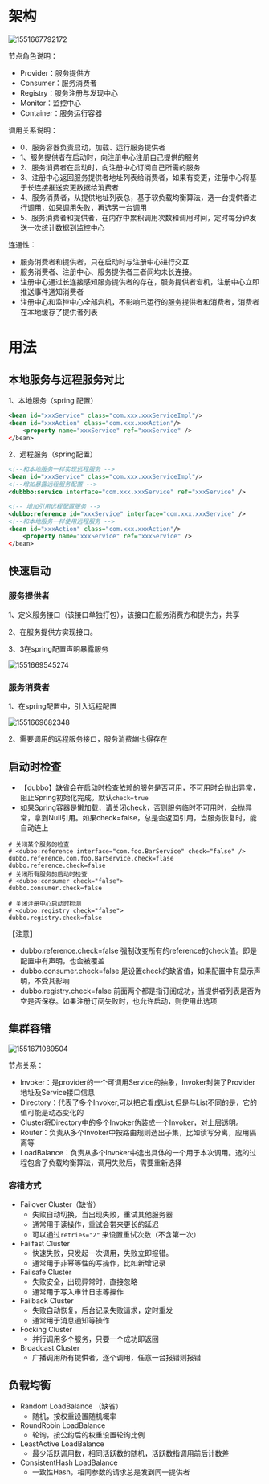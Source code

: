 # 架构

![1551667792172](.\img\1551667792172.png)

节点角色说明：

* Provider：服务提供方
* Consumer：服务消费者
* Registry：服务注册与发现中心
* Monitor：监控中心
* Container：服务运行容器

调用关系说明：

* 0、服务容器负责启动，加载、运行服务提供者
* 1、服务提供者在启动时，向注册中心注册自己提供的服务
* 2、服务消费者在启动时，向注册中心订阅自己所需的服务
* 3、注册中心返回服务提供者地址列表给消费者，如果有变更，注册中心将基于长连接推送变更数据给消费者
* 4、服务消费者，从提供地址列表总，基于软负载均衡算法，选一台提供者进行调用，如果调用失败，再选另一台调用
* 5、服务消费者和提供者，在内存中累积调用次数和调用时间，定时每分钟发送一次统计数据到监控中心

连通性：

* 服务消费者和提供者，只在启动时与注册中心进行交互
* 服务消费者、注册中心、服务提供者三者间均未长连接。
* 注册中心通过长连接感知服务提供者的存在，服务提供者宕机，注册中心立即推送事件通知消费者
* 注册中心和监控中心全部宕机，不影响已运行的服务提供者和消费者，消费者在本地缓存了提供者列表

# 用法

## 本地服务与远程服务对比

1、本地服务（spring 配置）

```xml
<bean id="xxxService" class="com.xxx.xxxServiceImpl"/>
<bean id="xxxAction" class="com.xxx.xxxAction"/>
	<property name="xxxService" ref="xxxService" />
</bean>
```

2、远程服务（spring配置）

```xml
<!--和本地服务一样实现远程服务 -->
<bean id="xxxService" class="com.xxx.xxxServiceImpl"/>
<!--增加暴露远程服务配置 -->
<dubbbo:service interface="com.xxx.xxxService" ref="xxxService" />

```

```xml
<!-- 增加引用远程配置服务 -->
<dubbo:reference id="xxxService" interface="com.xxx.xxxService" />
<!--和本地服务一样使用远程服务 -->
<bean id="xxxAction" class="com.xxx.xxxAction"/>
	<property name="xxxService" ref="xxxService" />
</bean>
```

## 快速启动

### 服务提供者

1、定义服务接口（该接口单独打包），该接口在服务消费方和提供方，共享

2、在服务提供方实现接口。

3、3在spring配置声明暴露服务

![1551669545274](.\img\1551669545274.png)

### 服务消费者

1、在spring配置中，引入远程配置

![1551669682348](.\img\1551669682348.png)

2、需要调用的远程服务接口，服务消费端也得存在

## 启动时检查

* 【dubbo】缺省会在启动时检查依赖的服务是否可用，不可用时会抛出异常，阻止Spring初始化完成。默认```check=true```
* 如果Spring容器是懒加载，请关闭check，否则服务临时不可用时，会抛异常，拿到Null引用。如果check=false，总是会返回引用，当服务恢复时，能自动连上

```properties
# 关闭某个服务的检查
# <dubbo:reference interface="com.foo.BarService" check="false" />
dubbo.reference.com.foo.BarService.check=flase
dubbo.reference.check=false
# 关闭所有服务的启动时检查
# <dubbo:consumer check="false">
dubbo.consumer.check=false

# 关闭注册中心启动时检测
# <dubbo:registry check="false">
dubbo.registry.check=false
```

【注意】

* dubbo.reference.check=false 强制改变所有的reference的check值。即是配置中有声明，也会被覆盖
* dubbo.consumer.check=false 是设置check的缺省值，如果配置中有显示声明，不受其影响
* dubbo.registry.check=false 前面两个都是指订阅成功，当提供者列表是否为空是否保存。如果注册订阅失败时，也允许启动，则使用此选项

## 集群容错

![1551671089504](.\img\1551671089504.png)

节点关系：

* Invoker：是provider的一个可调用Service的抽象，Invoker封装了Provider地址及Service接口信息
* Directory：代表了多个Invoker,可以把它看成List<Invoker>,但是与List不同的是，它的值可能是动态变化的
* Cluster将Directory中的多个Invoker伪装成一个Invoker，对上层透明。
* Router：负责从多个Invoker中按路由规则选出子集，比如读写分离，应用隔离等
* LoadBalance：负责从多个Invoker中选出具体的一个用于本次调用。选的过程包含了负载均衡算法，调用失败后，需要重新选择

### 容错方式

* Failover Cluster（缺省）
  + 失败自动切换，当出现失败，重试其他服务器
  + 通常用于读操作，重试会带来更长的延迟
  + 可以通过```retries="2"``` 来设置重试次数（不含第一次）
* Failfast Cluster
  * 快速失败，只发起一次调用，失败立即报错。
  * 通常用于非幂等性的写操作，比如新增记录
* Failsafe Cluster
  * 失败安全，出现异常时，直接忽略
  * 通常用于写入审计日志等操作
* Failback Cluster
  * 失败自动恢复，后台记录失败请求，定时重发
  * 通常用于消息通知等操作
* Focking Cluster
  * 并行调用多个服务，只要一个成功即返回
* Broadcast Cluster
  * 广播调用所有提供者，逐个调用，任意一台报错则报错

## 负载均衡

* Random LoadBalance （缺省）
  * 随机，按权重设置随机概率
* RoundRobin LoadBalance 
  * 轮询，按公约后的权重设置轮询比例
* LeastActive LoadBalance 
  * 最少活跃调用数，相同活跃数的随机，活跃数指调用前后计数差
* ConsistentHash LoadBalance 
  * 一致性Hash，相同参数的请求总是发到同一提供者







































































































